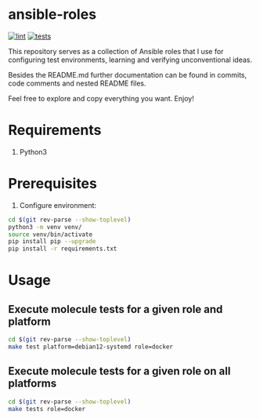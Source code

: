 # ansible-roles

[![lint](https://github.com/mateusz-uminski/ansible-roles/actions/workflows/lint.yaml/badge.svg)](https://github.com/mateusz-uminski/ansible-roles/actions/workflows/lint.yaml)
[![tests](https://github.com/mateusz-uminski/ansible-roles/actions/workflows/tests.yaml/badge.svg)](https://github.com/mateusz-uminski/ansible-roles/actions/workflows/tests.yaml)

This repository serves as a collection of Ansible roles that I use for configuring test environments, learning and verifying unconventional ideas.

Besides the README.md further documentation can be found in commits, code comments and nested README files.

Feel free to explore and copy everything you want. Enjoy!


# Requirements
1. Python3


# Prerequisites
1. Configure environment:
```sh
cd $(git rev-parse --show-toplevel)
python3 -m venv venv/
source venv/bin/activate
pip install pip --upgrade
pip install -r requirements.txt
```


# Usage

## Execute molecule tests for a given role and platform
```sh
cd $(git rev-parse --show-toplevel)
make test platform=debian12-systemd role=docker
```

## Execute molecule tests for a given role on all platforms
```sh
cd $(git rev-parse --show-toplevel)
make tests role=docker
```
